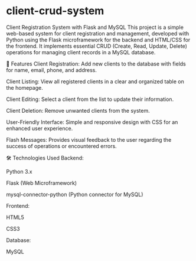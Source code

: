 # client-crud-system

Client Registration System with Flask and MySQL
This project is a simple web-based system for client registration and management, developed with Python using the Flask microframework for the backend and HTML/CSS for the frontend. It implements essential CRUD (Create, Read, Update, Delete) operations for managing client records in a MySQL database.


🚀 Features
Client Registration: Add new clients to the database with fields for name, email, phone, and address.

Client Listing: View all registered clients in a clear and organized table on the homepage.

Client Editing: Select a client from the list to update their information.

Client Deletion: Remove unwanted clients from the system.

User-Friendly Interface: Simple and responsive design with CSS for an enhanced user experience.

Flash Messages: Provides visual feedback to the user regarding the success of operations or encountered errors.

🛠️ Technologies Used
Backend:

Python 3.x

Flask (Web Microframework)

mysql-connector-python (Python connector for MySQL)

Frontend:

HTML5

CSS3

Database:

MySQL
